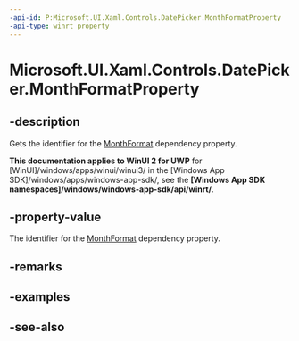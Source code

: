 ```yaml
---
-api-id: P:Microsoft.UI.Xaml.Controls.DatePicker.MonthFormatProperty
-api-type: winrt property
---
```


<!-- Property syntax
public Windows.UI.Xaml.DependencyProperty MonthFormatProperty { get; }
-->

# Microsoft.UI.Xaml.Controls.DatePicker.MonthFormatProperty

## -description
Gets the identifier for the [MonthFormat](datepicker_monthformat.md) dependency property.

**This documentation applies to WinUI 2 for UWP** for [WinUI]/windows/apps/winui/winui3/ in the [Windows App SDK]/windows/apps/windows-app-sdk/, see the **[Windows App SDK namespaces]/windows/windows-app-sdk/api/winrt/**.

## -property-value
The identifier for the [MonthFormat](datepicker_monthformat.md) dependency property.

## -remarks

## -examples

## -see-also
